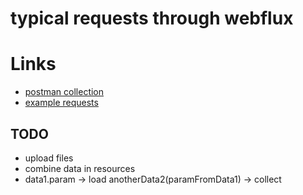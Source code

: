 # typical requests through webflux

# Links
- [postman collection](https://www.getpostman.com/collections/6a9a4480c8ce70561d54)
- [example requests](https://documenter.getpostman.com/view/6588996/SVmpWM52) 

## TODO
- upload files
- combine data in resources
- data1.param -> load anotherData2(paramFromData1) -> collect
